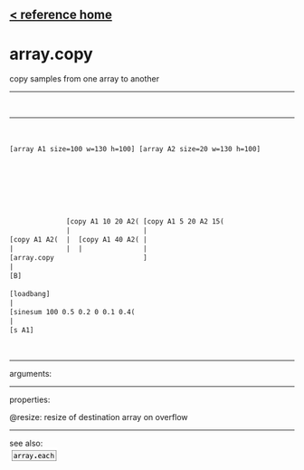 [< reference home](ceammc_lib.html)
---

# array.copy


copy samples from one array to another

---

<br>


---


```


[array A1 size=100 w=130 h=100] [array A2 size=20 w=130 h=100]







              [copy A1 10 20 A2( [copy A1 5 20 A2 15(
              |                  |
[copy A1 A2(  |  [copy A1 40 A2( |
|             |  |               |
[array.copy                      ]
|
[B]

[loadbang]
|
[sinesum 100 0.5 0.2 0 0.1 0.4(
|
[s A1]

            
```

---
arguments:


---
properties:

@resize: resize of destination array
            on overflow<br>

---
see also:<br>
[![array.each](img/object_array.each.png)](array.each.html)
